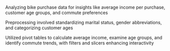 Analyzing bike purchase data for insights like average income per purchase, customer age groups, and commute preferences

Preprocessing involved standardizing marital status, gender abbreviations, and categorizing customer ages

Utilized pivot tables to calculate average income, examine age groups, and identify commute trends, with filters and slicers enhancing interactivity

